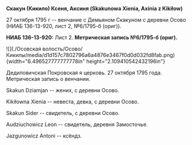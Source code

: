 **Скакун (Кикило) Ксеня, Аксиня (Skakunowa Xienia, Axinia z Kikiłow)**

27 октября 1795 г -- венчание с Демьяном Скакуном с деревни Осово (НИАБ
136-13-920, лист 2, №6/1795-б (ориг)).

**НИАБ 136-13-920:** Лист 2. **Метрическая запись №6/1795-б (ориг).**

![](./Осовская волость/Осово/Кикилы/media/d1d157c7802796a6a4876e3467f0d0d032fd8fab.png){width="6.496527777777778in"
height="2.109410542432196in"}

Дедиловичская Покровская я церковь. 27 октября 1795 года. Метрическая
запись о венчании.

Skakun Dziamjan -- жених, с деревни Осово.

Kikiłowna Xienia -- невеста, девка, с деревни Осово.

Skakun Sider -- свидетель, с деревни Осово.

Audziuchowicz Leon -- свидетель, деревня Замосточье.

Jazgunowicz Antoni -- ксёндз.
